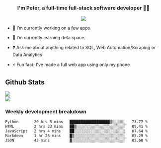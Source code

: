 
### <div align="center">I'm Peter, a full-time full-stack software developer 👨‍💻</div>  
<div align="center">
<a href="https://ko-fi.com/theofficialpeter" target="_blank" style="display: inline-block;">
                <img
                    src="https://img.shields.io/badge/Donate-Ko--fi-F16061.svg?style=flat-square&logo=ko-fi" 
                    align="center"
                />
            </a> 
</div>  

- 🔭 I’m currently working on a few apps  
  

- 🌱 I’m currently learning deta space.  
  

- ❓ Ask me about anything related to SQL, Web Automation/Scraping or Data Analytics  
  

- ⚡ Fun fact: I've made a full web app using only my phone  
  



## Github Stats  
![](https://github-readme-stats.vercel.app/api?username=TheOfficialPeter&theme=tokyonight&hide_border=true&include_all_commits=false&count_private=false)<br/>
![](https://github-readme-stats.vercel.app/api/top-langs/?username=TheOfficialPeter&theme=tokyonight&hide_border=true&include_all_commits=false&count_private=false&layout=compact)

<h3>Weekly development breakdown</h3>

<!--START_SECTION:waka-->

```txt
Python       20 hrs 5 mins   ██████████████████▒░░░░░░   73.77 %
HTML         2 hrs 33 mins   ██▒░░░░░░░░░░░░░░░░░░░░░░   09.41 %
JavaScript   2 hrs 4 mins    ██░░░░░░░░░░░░░░░░░░░░░░░   07.64 %
Markdown     1 hr 26 mins    █▒░░░░░░░░░░░░░░░░░░░░░░░   05.29 %
JSON         43 mins         ▓░░░░░░░░░░░░░░░░░░░░░░░░   02.68 %
```

<!--END_SECTION:waka-->

